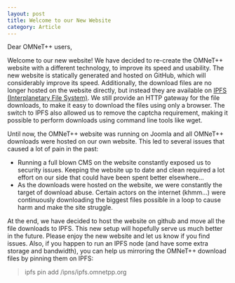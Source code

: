 ```yaml
---
layout: post
title: Welcome to our New Website
category: Article
---
```

Dear OMNeT++ users,

Welcome to our new website! We have decided to re-create the OMNeT++ website
with a different technology, to improve its speed and usability. The new website
is statically generated and hosted on GitHub, which will considerably improve
its speed. Additionally, the download files are no longer hosted on the website
directly, but instead they are available on [IPFS (Interplanetary File
System)](https://ipfs.io/). We still provide an HTTP gateway for the file
downloads, to make it easy to download the files using only a browser. The
switch to IPFS also allowed us to remove the captcha requirement, making it
possible to perform downloads using command line tools like wget.


<!--more-->

Until now, the OMNeT++ website was running on Joomla and all OMNeT++ downloads
were hosted on our own website. This led to several issues that caused a lot of
pain in the past:

- Running a full blown CMS on the website constantly exposed us to security
  issues. Keeping the website up to date and clean required a lot effort on our
  side that could have been spent better elsewhere...
- As the downloads were hosted on the website, we were constantly the target of
  download abuse. Certain actors on the internet (khmm...) were continuously
  downloading the biggest files possible in a loop to cause harm and make the
  site struggle.

At the end, we have decided to host the website on github and move all the file
downloads to IPFS. This new setup will hopefully serve us much better in the
future. Please enjoy the new website and let us know if you find issues. Also,
if you happen to run an IPFS node (and have some extra storage and bandwidth),
you can help us mirroring the OMNeT++ download files by pinning them on IPFS:

> ipfs pin add /ipns/ipfs.omnetpp.org


